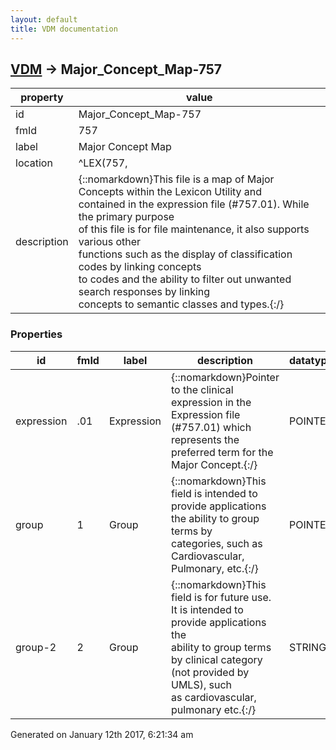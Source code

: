 ```yaml
---
layout: default
title: VDM documentation
---
```


## [VDM](TableOfContent.md) &#8594; Major_Concept_Map-757 

 property | value 
--- | --- 
 id | Major_Concept_Map-757
 fmId | 757
 label | Major Concept Map
 location | ^LEX(757,
 description | {::nomarkdown}This file is a map of Major Concepts within the Lexicon Utility and<br/>contained in the expression file (#757.01).  While the primary purpose <br/>of this file is for file maintenance, it also supports various other <br/>functions such as the display of classification codes by linking concepts<br/>to codes and the ability to filter out unwanted search responses by linking<br/>concepts to semantic classes and types.{:/}

### Properties

| id | fmId | label | description | datatype | location | attributes | range | 
| --- | --- | --- | --- | --- | --- | --- | --- | 
| expression | .01 | Expression | {::nomarkdown}Pointer to the clinical expression in the Expression file (#757.01) which <br/>represents the preferred term for the Major Concept.{:/} | POINTER |  | REQUIRED, INDEXED | [Expressions-757_01](Expressions-757_01.md) | 
| group | 1 | Group | {::nomarkdown}This field is intended to provide applications the ability to group terms by<br/>categories, such as Cardiovascular, Pulmonary, etc.{:/} | POINTER |  |  | [Expressions-757_01](Expressions-757_01.md) | 
| group-2 | 2 | Group | {::nomarkdown}This field is for future use.  It is intended to provide applications the<br/>ability to group terms by clinical category (not provided by UMLS), such<br/>as cardiovascular, pulmonary etc.{:/} | STRING |  |  |  | 




 Generated on January 12th 2017, 6:21:34 am